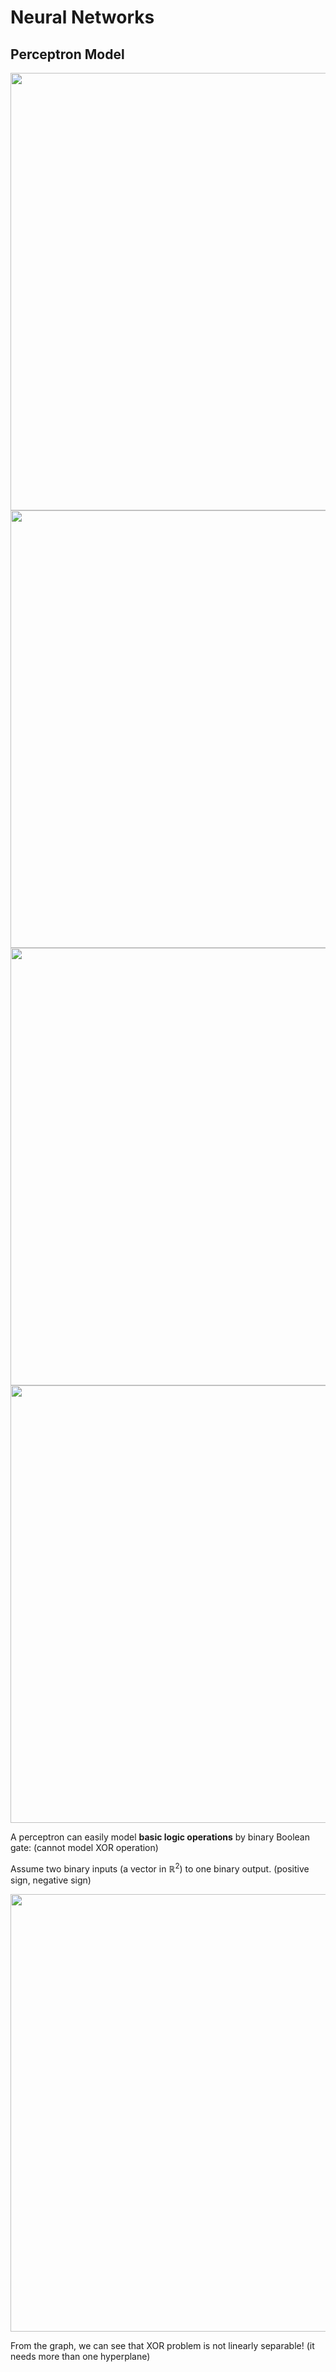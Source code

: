 # Neural Networks

## Perceptron Model

<img src='https://user-images.githubusercontent.com/107236740/231471590-c910341b-d6f3-488e-8bbe-471cc23e3739.png' width=700>

<img src='https://user-images.githubusercontent.com/107236740/231471620-3040a44b-3a71-496a-be2f-e70887467164.png' width=700>

<img src='https://user-images.githubusercontent.com/107236740/231471643-f0769a5d-9ae5-4ef0-83c3-4ec7131c37d8.png' width=700>

<img src='https://user-images.githubusercontent.com/107236740/231471661-4600d85a-ed36-4308-b9c6-7257046be1e4.png' width=700>

A perceptron can easily model **basic logic operations** by binary Boolean gate: (cannot model XOR operation)

Assume two binary inputs (a vector in $\mathbb{R}^2$) to one binary output. (positive sign, negative sign)

<img src='https://user-images.githubusercontent.com/107236740/231473857-d00d6387-dbee-485b-95b8-4506c436b461.png' width=700>

From the graph, we can see that XOR problem is not linearly separable! (it needs more than one hyperplane)
